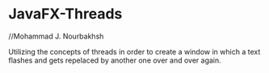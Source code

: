 # JavaFX-Threads
//Mohammad J. Nourbakhsh

Utilizing the concepts of threads in order to create a window in which a text flashes and gets repelaced by another one over and over again.
